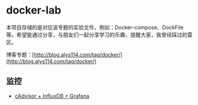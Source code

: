 # docker-lab
本项目存储的是对应该专题的实验文件，例如：Docker-compose、DockFile等。希望能通过分享，与朋友们一起分享学习的乐趣，提醒大家，我曾经踩过的雷区。

博客专题：[http://blog.alys114.com/tag/docker/](http://blog.alys114.com/tag/docker/)

## 监控
- [cAdvisor + InfluxDB + Grafana](https://github.com/alys114/docker-lab/tree/master/monitor-cif)
